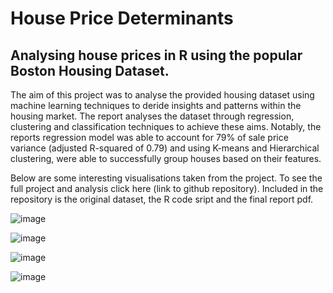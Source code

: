 # House Price Determinants

## Analysing house prices in R using the popular Boston Housing Dataset. 

The aim of this project was to analyse the provided housing dataset using machine learning techniques to deride insights and patterns within the housing market. The report analyses the dataset through regression, clustering and classification techniques to achieve these aims. Notably, the reports regression model was able to account for 79% of sale price variance (adjusted R-squared of 0.79) and using K-means and Hierarchical clustering, were able to successfully group houses based on their features.

Below are some interesting visualisations taken from the project. To see the full project and analysis click here (link to github repository). Included in the repository is the original dataset, the R code sript and the final report pdf.

![image](https://user-images.githubusercontent.com/113039811/221191376-95a1df69-18f2-460f-93c4-8effcd8eaf9f.png)

![image](https://user-images.githubusercontent.com/113039811/221191470-b469fb5e-749f-4501-8cb0-2946f2b107d1.png)

![image](https://user-images.githubusercontent.com/113039811/221191533-08aade18-7fa2-4e77-8e66-278a897b5d2b.png)

![image](https://user-images.githubusercontent.com/113039811/221191726-756cb660-84a0-4b96-b476-56723c69890c.png)
